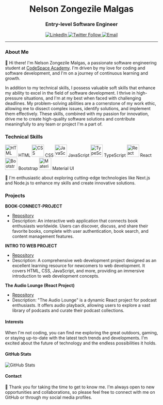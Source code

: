 <h1 align="center">Nelson Zongezile Malgas</h1>
<h3 align="center">Entry-level Software Engineer</h3>

<p align="center">
  <a href="https://www.linkedin.com/in/nelsonmalgas/">
    <img src="https://img.shields.io/badge/-LinkedIn-blue?style=flat-square&logo=linkedin&logoColor=white" alt="LinkedIn">
  </a>
  <a href="https://twitter.com/NelsonMalgas_">
    <img src="https://img.shields.io/twitter/follow/NelsonMalgas_?style=social" alt="Twitter Follow">
  </a>
  <a href="mailto:zmalgas69@gmail.com">
    <img src="https://img.shields.io/badge/-Email-red?style=flat-square&logo=gmail&logoColor=white" alt="Email">
  </a>
</p>

---

### About Me

👋 Hi there! I'm Nelson Zongezile Malgas, a passionate software engineering student at [CodeSpace Academy](https://www.codespace.co.za/). I'm driven by my love for coding and software development, and I'm on a journey of continuous learning and growth.

In addition to my technical skills, I possess valuable soft skills that enhance my ability to excel in the field of software development. I thrive in high-pressure situations, and I'm at my best when faced with challenging deadlines. My problem-solving abilities are a cornerstone of my work ethic, allowing me to dissect complex issues, identify solutions, and implement them effectively. These skills, combined with my passion for innovation, drive me to create high-quality software solutions and contribute meaningfully to any team or project I'm a part of.

### Technical Skills

 <img src="https://img.icons8.com/color/48/000000/html-5.png" alt="HTML" width="40" height="40"/> HTML
 <img src="https://img.icons8.com/color/48/000000/css3.png" alt="CSS" width="40" height="40"/> CSS
 <img src="https://img.icons8.com/color/48/000000/javascript.png" alt="JavaScript" width="40" height="40"/> JavaScript
 <img src="https://img.icons8.com/color/48/000000/typescript.png" alt="TypeScript" width="40" height="40"/> TypeScript
 <img src="https://img.icons8.com/color/48/000000/react-native.png" alt="React" width="40" height="40"/> React
 <img src="https://img.icons8.com/color/48/000000/bootstrap.png" alt="Bootstrap" width="40" height="40"/> Bootstrap
 <img src="https://img.icons8.com/color/48/000000/material-ui.png" alt="Material UI" width="40" height="40"/> Material UI


🌱 I'm enthusiastic about exploring cutting-edge technologies like Next.js and Node.js to enhance my skills and create innovative solutions.

### Projects

**BOOK-CONNECT-PROJECT**
- [Repository](https://github.com/NelsonMALGAS/NELZON872_BCL2302_Owen_NelsonZongezileMalgas_IWA19)
- Description: An interactive web application that connects book enthusiasts worldwide. Users can discover, discuss, and share their favorite books, complete with user authentication, book search, and content management features.

**INTRO TO WEB PROJECT**
- [Repository](https://github.com/NelsonMALGAS/NELZON872__BCL2302_Group_Owen_NelsonZongezileMalgas_ITW9)
- Description: A comprehensive web development project designed as an excellent learning resource for newcomers to web development. It covers HTML, CSS, JavaScript, and more, providing an immersive introduction to web development concepts.

**The Audio Lounge (React Project)**
- [Repository](https://the-audio-lounge.netlify.app)
- Description: "The Audio Lounge" is a dynamic React project for podcast enthusiasts. It offers audio playback,  allowing users to explore a vast library of podcasts and curate their podcast collections.

#### Interests

When I'm not coding, you can find me exploring the great outdoors, gaming, or staying up-to-date with the latest tech trends and developments. I'm excited about the future of technology and the endless possibilities it holds.

#### GitHub Stats

![GitHub Stats](https://github-readme-stats.vercel.app/api?username=NelsonMALGAS&show_icons=true&theme=radical)

#### Contact

💬 Thank you for taking the time to get to know me. I'm always open to new opportunities and collaborations, so please feel free to connect with me on GitHub or through my social media profiles.
